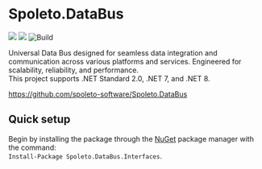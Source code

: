 # Spoleto.DataBus

[![](https://img.shields.io/github/license/spoleto-software/Spoleto.DataBus)](https://github.com/spoleto-software/Spoleto.DataBus/blob/main/LICENSE)
[![](https://img.shields.io/nuget/v/Spoleto.DataBus.Interfaces)](https://www.nuget.org/packages/Spoleto.DataBus.Interfaces/)
![Build](https://github.com/spoleto-software/Spoleto.DataBus/actions/workflows/ci.yml/badge.svg)

Universal Data Bus designed for seamless data integration and communication across various platforms and services. Engineered for scalability, reliability, and performance.  
This project supports .NET Standard 2.0, .NET 7, and .NET 8.

https://github.com/spoleto-software/Spoleto.DataBus

## Quick setup

Begin by installing the package through the [NuGet](https://www.nuget.org/packages/Spoleto.DataBus.Interfaces/) package manager with the command:  
``Install-Package Spoleto.DataBus.Interfaces``.
